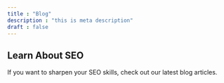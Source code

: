 ```yaml
---
title : "Blog"
description : "this is meta description"
draft : false
---
```


## Learn **About SEO**

If you want to sharpen your SEO skills, check out our latest blog articles.